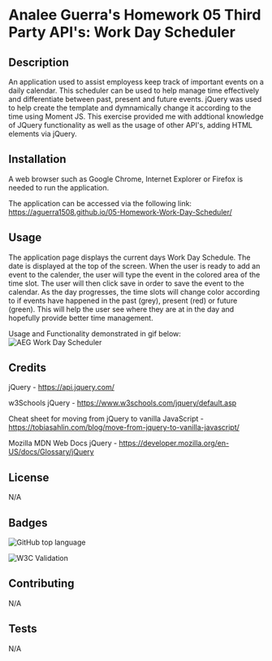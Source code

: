 # Analee Guerra's Homework 05 Third Party API's: Work Day Scheduler

## Description

An application used to assist employess keep track of important events on a daily calendar. This scheduler can be used to help manage time effectively and differentiate between past, present and future events. jQuery was used to help create the template and dymnamically change it according to the time using Moment JS. This exercise provided me with addtional knowledge of JQuery functionality as well as the usage of other API's, adding HTML elements via jQuery.

## Installation

A web browser such as Google Chrome, Internet Explorer or Firefox is needed to run the application.

The application can be accessed via the following link: https://aguerra1508.github.io/05-Homework-Work-Day-Scheduler/

## Usage 

The application page displays the current days Work Day Schedule. The date is displayed at the top of the screen.  When the user is ready to add an event to the calender, the user will type the event in the colored area of the time slot. The user will then click save in order to save the event to the calendar. As the day progresses, the time slots will change color according to if events have happened in the past (grey), present (red) or future (green). This will help the user see where they are at in the day and hopefully provide better time management. 

Usage and Functionality demonstrated in gif below:
![AEG Work Day Scheduler](AEGHomework05.gif)

## Credits

jQuery - https://api.jquery.com/

w3Schools jQuery - https://www.w3schools.com/jquery/default.asp

Cheat sheet for moving from jQuery to vanilla JavaScript - https://tobiasahlin.com/blog/move-from-jquery-to-vanilla-javascript/

Mozilla MDN Web Docs jQuery - https://developer.mozilla.org/en-US/docs/Glossary/jQuery

## License

N/A

## Badges

![GitHub top language](https://img.shields.io/github/languages/top/aguerra1508/05-Homework-Work-Day-Scheduler)

![W3C Validation](https://img.shields.io/w3c-validation/html?targetUrl=https%3A%2F%2Faguerra1508.github.io%2F05-Homework-Work-Day-Scheduler%2F.)

## Contributing

N/A

## Tests

N/A